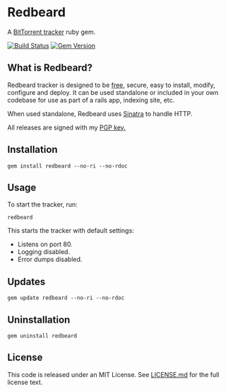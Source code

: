 Redbeard
========

A [BitTorrent tracker][tracker] ruby gem.

[![Build Status](https://travis-ci.org/liamja/redbeard.png?branch=master)](https://travis-ci.org/liamja/redbeard)
[![Gem Version](https://badge.fury.io/rb/redbeard.png)](http://badge.fury.io/rb/redbeard)

What is Redbeard?
-----------------

Redbeard tracker is designed to be [free][free], secure, easy to install,
modify, configure and deploy. It can be used standalone or included in
your own codebase for use as part of a rails app, indexing site, etc.

When used standalone, Redbeard uses [Sinatra][sinatra] to handle HTTP.

All releases are signed with my [PGP key.][pgpkey]


Installation
------------

    gem install redbeard --no-ri --no-rdoc


Usage
-----

To start the tracker, run:

    redbeard

This starts the tracker with default settings:

* Listens on port 80.
* Logging disabled.
* Error dumps disabled.


Updates
-------

    gem update redbeard --no-ri --no-rdoc


Uninstallation
--------------

    gem uninstall redbeard


License
-------

This code is released under an MIT License.
See [LICENSE.md][license] for the full license text.


[tracker]:  https://en.wikipedia.org/wiki/BitTorrent_tracker "BitTorrent Trackers on Wikipedia"
[free]:     https://en.wikipedia.org/wiki/Free_software "Free Software on Wikipedia"
[sinatra]:  http://www.sinatrarb.com/ "Sinatra"
[mit]:      https://en.wikipedia.org/wiki/MIT_License "MIT License on Wikipedia"
[license]:  /LICENSE.md/ "MIT License"
[pgpkey]:   http://pgp.mit.edu:11371/pks/lookup?op=vindex&search=0x889ECB40163CB640
